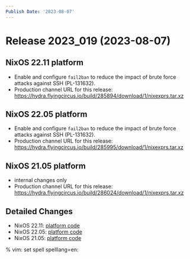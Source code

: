 ```yaml
---
Publish Date: '2023-08-07'
---
```


# Release 2023_019 (2023-08-07)

## NixOS 22.11 platform

- Enable and configure `fail2ban` to reduce the impact of brute force attacks
  against SSH (PL-131632).
- Production channel URL for this release: https://hydra.flyingcircus.io/build/285894/download/1/nixexprs.tar.xz

## NixOS 22.05 platform

- Enable and configure `fail2ban` to reduce the impact of brute force attacks
  against SSH (PL-131632).
- Production channel URL for this release: https://hydra.flyingcircus.io/build/285995/download/1/nixexprs.tar.xz

## NixOS 21.05 platform

- internal changes only
- Production channel URL for this release: https://hydra.flyingcircus.io/build/286024/download/1/nixexprs.tar.xz

## Detailed Changes

- NixOS 22.11: [platform code](https://github.com/flyingcircusio/fc-nixos/compare/fc/r2023_018/22.11...b3cc4d3d2a7c90969fc58aeb7f121fea40a07e49)
- NixOS 22.05: [platform code](https://github.com/flyingcircusio/fc-nixos/compare/fc/r2023_007/22.05...945ae2e29a1850b2f0fa45ae3c6fa22c05b079bf)
- NixOS 21.05: [platform code](https://github.com/flyingcircusio/fc-nixos/compare/fc/r2023_017/21.05...6b6781264ac8cca51e258dd052409efe70015cce)

% vim: set spell spelllang=en:
